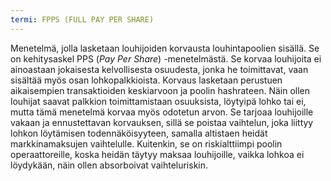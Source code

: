 ```yaml
---
termi: FPPS (FULL PAY PER SHARE)
---
```


Menetelmä, jolla lasketaan louhijoiden korvausta louhintapoolien sisällä. Se on kehitysaskel PPS (*Pay Per Share*) -menetelmästä. Se korvaa louhijoita ei ainoastaan jokaisesta kelvollisesta osuudesta, jonka he toimittavat, vaan sisältää myös osan lohkopalkkioista. Korvaus lasketaan perustuen aikaisempien transaktioiden keskiarvoon ja poolin hashrateen. Näin ollen louhijat saavat palkkion toimittamistaan osuuksista, löytyipä lohko tai ei, mutta tämä menetelmä korvaa myös odotetun arvon. Se tarjoaa louhijoille vakaan ja ennustettavan korvauksen, sillä se poistaa vaihtelun, joka liittyy lohkon löytämisen todennäköisyyteen, samalla altistaen heidät markkinamaksujen vaihtelulle. Kuitenkin, se on riskialttiimpi poolin operaattoreille, koska heidän täytyy maksaa louhijoille, vaikka lohkoa ei löydykään, näin ollen absorboivat vaihteluriskin.